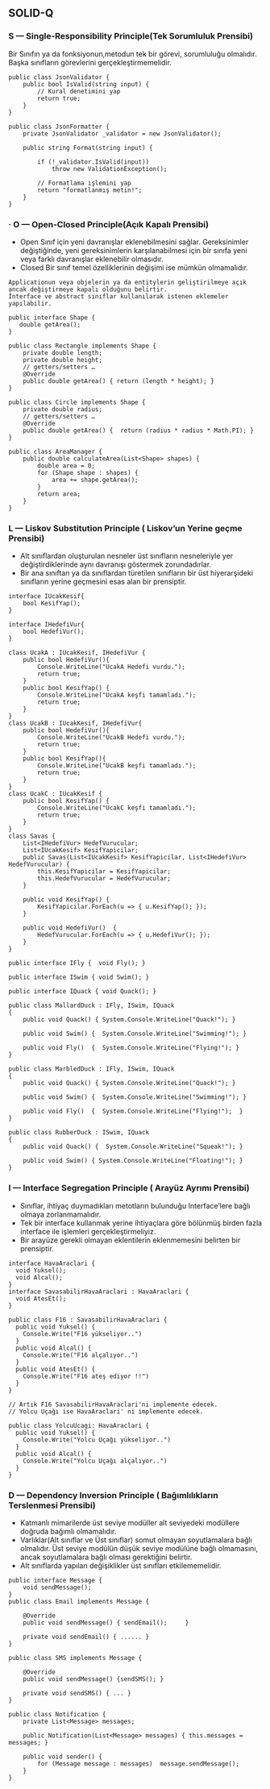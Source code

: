 ## SOLID-Q

### S — Single-Responsibility Principle(Tek Sorumluluk Prensibi)
Bir Sınıfın ya da fonksiyonun,metodun tek bir görevi, sorumluluğu olmalıdır. Başka sınıfların 
görevlerini gerçekleştirmemelidir.
```
public class JsonValidator {
    public bool IsValid(string input) {
        // Kural denetimini yap
        return true;
    }
}

public class JsonFormatter {
    private JsonValidator _validator = new JsonValidator();

    public string Format(string input) {
        
        if (!_validator.IsValid(input))
            throw new ValidationException();

        // Formatlama işlemini yap
        return "formatlanmış metin!";
    }
}

```
### · O — Open-Closed Principle(Açık Kapalı Prensibi)
- Open Sınıf için yeni davranışlar eklenebilmesini sağlar. Gereksinimler değiştiğinde, yeni gereksinimlerin karşılanabilmesi için bir sınıfa yeni veya farklı davranışlar eklenebilir olmasıdır.
- Closed Bir sınıf temel özelliklerinin değişimi ise mümkün olmamalıdır.
```
Applicationun veya objelerin ya da entitylerin geliştirilmeye açık ancak değiştirmeye kapalı olduğunu belirtir. 
İnterface ve abstract sınıflar kullanılarak istenen eklemeler yapılabilir.

public interface Shape { 
   double getArea(); 
}

public class Rectangle implements Shape {
    private double length;
    private double height;
    // getters/setters … 
    @Override
    public double getArea() { return (length * height); }
}

public class Circle implements Shape {
    private double radius;
    // getters/setters … 
    @Override
    public double getArea() {  return (radius * radius * Math.PI); }
}

public class AreaManager {
    public double calculateArea(List<Shape> shapes) {
        double area = 0;
        for (Shape shape : shapes) {
            area += shape.getArea();
        }
        return area;
    }
}
```
### L — Liskov Substitution Principle ( Liskov’un Yerine geçme Prensibi)
- Alt sınıflardan oluşturulan nesneler üst sınıfların nesneleriyle yer değiştirdiklerinde aynı davranışı göstermek zorundadırlar.
- Bir ana sınıftan ya da sınıflardan türetilen sınıfların bir üst hiyerarşideki sınıfların yerine geçmesini 
esas alan bir prensiptir.
```
interface IUcakKesif{
    bool KesifYap();
}
 
interface IHedefiVur{
    bool HedefiVur();
}
 
class UcakA : IUcakKesif, IHedefiVur {
    public bool HedefiVur(){
        Console.WriteLine("UcakA Hedefi vurdu.");
        return true;
    }
    public bool KesifYap() {
        Console.WriteLine("UcakA keşfi tamamladı.");
        return true;
    }
}
class UcakB : IUcakKesif, IHedefiVur{
    public bool HedefiVur(){
        Console.WriteLine("UcakB Hedefi vurdu.");
        return true;
    }
    public bool KesifYap(){
        Console.WriteLine("UcakB keşfi tamamladı.");
        return true;
    }
}
class UcakC : IUcakKesif {
    public bool KesifYap() {
        Console.WriteLine("UcakC keşfi tamamladı.");
        return true;
    }
}
class Savas {
    List<IHedefiVur> HedefVurucular;
    List<IUcakKesif> KesifYapicilar;
    public Savas(List<IUcakKesif> KesifYapicilar, List<IHedefiVur> HedefVurucular) {
        this.KesifYapicilar = KesifYapicilar;
        this.HedefVurucular = HedefVurucular;
    }
 
    public void KesifYap() {
        KesifYapicilar.ForEach(u => { u.KesifYap(); });
    }
 
    public void HedefiVur()  {
        HedefVurucular.ForEach(u => { u.HedefiVur(); });
    }
}
```
```
public interface IFly {  void Fly(); }

public interface ISwim { void Swim(); }

public interface IQuack { void Quack(); }

public class MallardDuck : IFly, ISwim, IQuack
{
    public void Quack() { System.Console.WriteLine("Quack!"); }

    public void Swim() {  System.Console.WriteLine("Swimming!"); }

    public void Fly()  {  System.Console.WriteLine("Flying!"); }
}

public class MarbledDuck : IFly, ISwim, IQuack
{
    public void Quack() { System.Console.WriteLine("Quack!"); }

    public void Swim() {  System.Console.WriteLine("Swimming!"); }

    public void Fly()  {  System.Console.WriteLine("Flying!");  }
}

public class RubberDuck : ISwim, IQuack
{
    public void Quack() {  System.Console.WriteLine("Squeak!"); }

    public void Swim() { System.Console.WriteLine("Floating!"); }
}

```
### I — Interface Segregation Principle ( Arayüz Ayrımı Prensibi)
- Sınıflar, ihtiyaç duymadıkları metotların bulunduğu Interface’lere bağlı olmaya zorlanmamalıdır.
- Tek bir interface kullanmak yerine ihtiyaçlara göre bölünmüş birden fazla interface ile işlemleri gerçekleştirmeliyiz.
- Bir arayüze gerekli olmayan eklentilerin eklenmemesini belirten bir prensiptir.

```
interface HavaAraclari {
  void Yuksel();
  void Alcal();
}
interface SavasabilirHavaAraclari : HavaAraclari {
  void AtesEt();
}

public class F16 : SavasabilirHavaAraclari {
  public void Yuksel() {
    Console.Write("F16 yükseliyor..")
  }
  public void Alcal() {
    Console.Write("F16 alçalıyor..")
  }
  public void AtesEt() {
    Console.Write("F16 ateş ediyor !!")
  }
}

// Artık F16 SavasabilirHavaAraclari'ni implemente edecek.
// Yolcu Uçağı ise HavaAraclari' ni implemente edecek.

public class YolcuUcagi: HavaAraclari {
  public void Yuksel() {
    Console.Write("Yolcu Uçağı yükseliyor..")
  }
  public void Alcal() {
    Console.Write("Yolcu Uçağı alçalıyor..")
  }
}
```
### D — Dependency Inversion Principle ( Bağımlılıkların Terslenmesi Prensibi)
- Katmanlı mimarilerde üst seviye modüller alt seviyedeki modüllere doğruda bağımlı olmamalıdır.
- Varlıklar(Alt sınıflar ve Üst sınıflar) somut olmayan soyutlamalara bağlı olmalıdır. Üst seviye modülün 
düşük seviye modülüne bağlı olmamasını, ancak soyutlamalara bağlı olması gerektiğini belirtir. 
- Alt sınıflarda yapılan değişiklikler üst sınıfları etkilememelidir.
```
public interface Message {
    void sendMessage();
}
public class Email implements Message {

    @Override
    public void sendMessage() { sendEmail();     }

    private void sendEmail() { ...... }
}

public class SMS implements Message {

    @Override
    public void sendMessage() {sendSMS(); }

    private void sendSMS() { ... }
}

public class Notification {
    private List<Message> messages;

    public Notification(List<Message> messages) { this.messages = messages; }

    public void sender() {
        for (Message message : messages)  message.sendMessage();
    }
}
```
